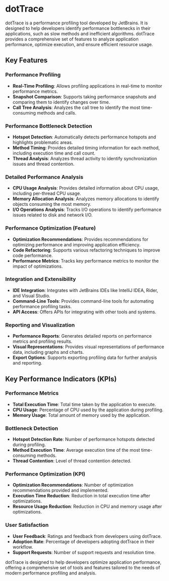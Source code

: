 # dotTrace

dotTrace is a performance profiling tool developed by JetBrains. It is designed to help developers identify performance bottlenecks in their applications, such as slow methods and inefficient algorithms. dotTrace provides a comprehensive set of features to analyze application performance, optimize execution, and ensure efficient resource usage.

## Key Features

### Performance Profiling
- **Real-Time Profiling**: Allows profiling applications in real-time to monitor performance metrics.
- **Snapshot Comparison**: Supports taking performance snapshots and comparing them to identify changes over time.
- **Call Tree Analysis**: Analyzes the call tree to identify the most time-consuming methods and calls.

### Performance Bottleneck Detection
- **Hotspot Detection**: Automatically detects performance hotspots and highlights problematic areas.
- **Method Timing**: Provides detailed timing information for each method, including execution time and call count.
- **Thread Analysis**: Analyzes thread activity to identify synchronization issues and thread contention.

### Detailed Performance Analysis
- **CPU Usage Analysis**: Provides detailed information about CPU usage, including per-thread CPU usage.
- **Memory Allocation Analysis**: Analyzes memory allocations to identify objects consuming the most memory.
- **I/O Operations Analysis**: Tracks I/O operations to identify performance issues related to disk and network I/O.

### Performance Optimization (Feature)
- **Optimization Recommendations**: Provides recommendations for optimizing performance and improving application efficiency.
- **Code Refactoring**: Supports various refactoring techniques to improve code performance.
- **Performance Metrics**: Tracks key performance metrics to monitor the impact of optimizations.

### Integration and Extensibility
- **IDE Integration**: Integrates with JetBrains IDEs like IntelliJ IDEA, Rider, and Visual Studio.
- **Command-Line Tools**: Provides command-line tools for automating performance profiling tasks.
- **API Access**: Offers APIs for integrating with other tools and systems.

### Reporting and Visualization
- **Performance Reports**: Generates detailed reports on performance metrics and profiling results.
- **Visual Representations**: Provides visual representations of performance data, including graphs and charts.
- **Export Options**: Supports exporting profiling data for further analysis and reporting.

## Key Performance Indicators (KPIs)

### Performance Metrics
- **Total Execution Time**: Total time taken by the application to execute.
- **CPU Usage**: Percentage of CPU used by the application during profiling.
- **Memory Usage**: Total amount of memory used by the application.

### Bottleneck Detection
- **Hotspot Detection Rate**: Number of performance hotspots detected during profiling.
- **Method Execution Time**: Average execution time of the most time-consuming methods.
- **Thread Contention**: Level of thread contention detected.

### Performance Optimization (KPI)
- **Optimization Recommendations**: Number of optimization recommendations provided and implemented.
- **Execution Time Reduction**: Reduction in total execution time after optimizations.
- **Resource Usage Reduction**: Reduction in CPU and memory usage after optimizations.

### User Satisfaction
- **User Feedback**: Ratings and feedback from developers using dotTrace.
- **Adoption Rate**: Percentage of developers adopting dotTrace in their workflow.
- **Support Requests**: Number of support requests and resolution time.

dotTrace is designed to help developers optimize application performance, offering a comprehensive set of tools and features tailored to the needs of modern performance profiling and analysis.